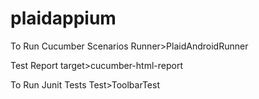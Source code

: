 # plaidappium

To Run Cucumber Scenarios 
Runner>PlaidAndroidRunner

Test Report
target>cucumber-html-report

To Run Junit Tests
Test>ToolbarTest
